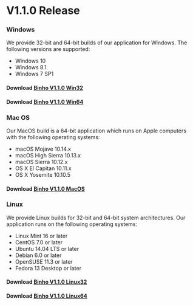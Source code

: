 # V1.1.0 Release

### Windows

We provide 32-bit and 64-bit builds of our application for Windows. The following versions are supported:

* Windows 10
* Windows 8.1
* Windows 7 SP1

#### Download [Binho V1.1.0 Win32](https://cdn.binho.io/sw/missioncontrol/1.1.0/win32/SetupMissionControlv1.1.0-32bit.exe)

#### Download [Binho V1.1.0 Win64](https://cdn.binho.io/sw/missioncontrol/1.1.0/win64/SetupMissionControlv1.1.0-64bit.exe)

### Mac OS

Our MacOS build is a 64-bit application which runs on Apple computers with the following operating systems:

* macOS Mojave 10.14.x
* macOS High Sierra 10.13.x
* macOS Sierra 10.12.x
* OS X El Capitan 10.11.x
* OS X Yosemite 10.10.5

#### Download [Binho V1.1.0 MacOS](https://cdn.binho.io/sw/missioncontrol/1.1.0/macos/BinhoMissionControl\_v1.1.0\_OSX64bit.zip)

### Linux

We provide Linux builds for 32-bit and 64-bit system architectures. Our application runs on the following operating systems:

* Linux Mint 16 or later
* CentOS 7.0 or later
* Ubuntu 14.04 LTS or later
* Debian 6.0 or later
* OpenSUSE 11.3 or later
* Fedora 13 Desktop or later

#### Download [Binho V1.1.0 Linux32](https://cdn.binho.io/sw/missioncontrol/1.1.0/linux32/BinhoMissionControl\_V1.1.0\_Linux32bit.zip)

#### Download [Binho V1.1.0 Linux64](https://cdn.binho.io/sw/missioncontrol/1.1.0/linux64/BinhoMissionControl\_V1.1.0\_Linux64bit.zip)
